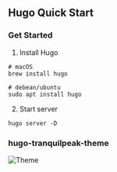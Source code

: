## Hugo Quick Start

### Get Started

1. Install Hugo

```
# macOS
brew install hugo

# debean/ubuntu
sudo apt install hugo
```

2. Start server

```
hugo server -D
```

### hugo-tranquilpeak-theme

![Theme](https://github.com/user-attachments/assets/b57bcb4f-fe55-4031-b553-fa8afc1dc444)

